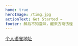 ```yaml
---
home: true
heroImage: /timg.jpg
actionText: Get Started →
footer: 醉后不知滋味，醒来方晓彷徨
---
```


[个人语雀地址](https://www.yuque.com/taoorange?tab=books)

